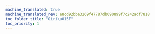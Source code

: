 ```yaml
---
machine_translated: true
machine_translated_rev: e8cd92bba3269f47787db090899f7c242adf7818
toc_folder_title: "Giri\u015F"
toc_priority: 1
---
```




